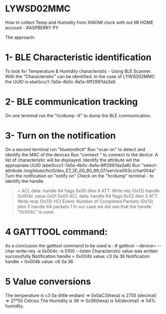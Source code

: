 # LYWSD02MMC
How to collect Temp and Humidity from XIAOMI clock with out MI HOME account - RASPBERRY PY

The approach: 
# 1- BLE Characteristic identification
To look for Temperature & Humidity characteristic - Using BLE Scanner.
With the "Characteristic" can be identified. In the case of LYWSD02MMC the UUID is ebe0ccc1-7a0a-4b0c-8a1a-6ff2997da3a6.
# 2- BLE communication tracking
On one terminal run the "hcidump -X" to dump the BLE communication.
# 3- Turn on the notification 
On a second terminal run "bluetoothctl"
Run "scan on" to detect and identify the MAC of the devices
Run "connect <MAC Addr>" to connect to the device. 
A list of characteristic will be displayed. Identify the attribute wit the appropriate UUID (ebe0ccc1-7a0a-4b0c-8a1a-6ff2997da3a6) 
Run "select-attribute /org/bluez/hci0/dev_E7_2E_00_80_99_07/service003c/char004a" 
Turn the notification on "notify on"
Check on the "hcidump" terminal - to identify the handle.
>< ACL data: handle 64 flags 0x00 dlen 9
    ATT: Write req (0x12)
      handle 0x004c value  0x01 0x00
> ACL data: handle 64 flags 0x02 dlen 5
    ATT: Write resp (0x13)
> HCI Event: Number of Completed Packets (0x13) plen 5
    handle 64 packets 1
In our case we did see that the handle "0x004c" is used.
# 4 GATTTOOL command:
As a conclusion the gatttool command to be used is :
    #   gatttool --device=<MAC Addr> --char-write-req -a 0x004c -n 0100  --listen
Characteristic value was written successfully
Notification handle = 0x004b value: c3 0a 36
Notification handle = 0x004b value: c6 0a 36

# 5 Value conversions
The temperature is c3 0a (little endian) => 0x0aC3(hexa) is 2755 (decimal) => 27°55 Celcius
The Humidity is 36 => 0x36(hexa) is 54(decimal) => 54% humidity.
  
